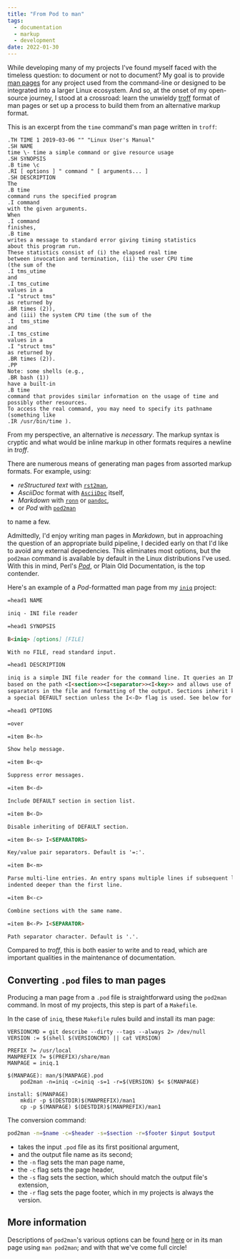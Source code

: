 ```yaml
---
title: "From Pod to man"
tags:
  - documentation
  - markup
  - development
date: 2022-01-30
---
```


While developing many of my projects I've found myself faced with the timeless
question: to document or not to document? My goal is to provide [man
pages][manpages] for any project used from the command-line or designed to be
integrated into a larger Linux ecosystem. And so, at the onset of my open-source
journey, I stood at a crossroad: learn the unwieldy [troff][troff] format of man
pages or set up a process to build them from an alternative markup format.

<!--more-->

[manpages]: https://en.wikipedia.org/wiki/Man_page
[troff]: https://en.wikipedia.org/wiki/Troff

This is an excerpt from the `time` command's man page written in `troff`:

```man
.TH TIME 1 2019-03-06 "" "Linux User's Manual"
.SH NAME
time \- time a simple command or give resource usage
.SH SYNOPSIS
.B time \c
.RI [ options ] " command " [ arguments... ]
.SH DESCRIPTION
The
.B time
command runs the specified program
.I command
with the given arguments.
When
.I command
finishes,
.B time
writes a message to standard error giving timing statistics
about this program run.
These statistics consist of (i) the elapsed real time
between invocation and termination, (ii) the user CPU time
(the sum of the
.I tms_utime
and
.I tms_cutime
values in a
.I "struct tms"
as returned by
.BR times (2)),
and (iii) the system CPU time (the sum of the
.I  tms_stime
and
.I tms_cstime
values in a
.I "struct tms"
as returned by
.BR times (2)).
.PP
Note: some shells (e.g.,
.BR bash (1))
have a built-in
.B time
command that provides similar information on the usage of time and
possibly other resources.
To access the real command, you may need to specify its pathname
(something like
.IR /usr/bin/time ).
```

From my perspective, an alternative is _necessary_. The markup syntax is cryptic
and what would be inline markup in other formats requires a newline in _troff_.

There are numerous means of generating man pages from assorted markup formats.
For example, using:

- _reStructured text_ with [`rst2man`][rst2man],
- _AsciiDoc_ format with [`AsciiDoc`][asciidoc] itself,
- _Markdown_ with [`ronn`][ronn] or [`pandoc`][pandoc],
- or _Pod_ with [`pod2man`][pod2man]

to name a few.

[rst2man]: https://manpages.debian.org/testing/docutils-common/rst2man.1.en.html
[asciidoc]: https://docs.asciidoctor.org/asciidoctor/latest/manpage-backend/
[ronn]: https://spin.atomicobject.com/2015/05/06/man-pages-in-markdown-ronn/
[pandoc]: https://gabmus.org/posts/man_pages_with_markdown_and_pandoc/
[pod2man]: https://perldoc.perl.org/pod2man

Admittedly, I'd enjoy writing man pages in _Markdown_, but in approaching the
question of an appropriate build pipeline, I decided early on that I'd like to
avoid any external depedencies. This eliminates most options, but the `pod2man`
command is available by default in the Linux distributions I've used. With this
in mind, Perl's [_Pod_][pod], or Plain Old Documentation, is the top contender.

Here's an example of a _Pod_-formatted man page from my [`iniq`][iniq] project:

[pod]: https://perldoc.perl.org/perlpod
[iniq]: https://github.com/jcrd/iniq

```md
=head1 NAME

iniq - INI file reader

=head1 SYNOPSIS

B<iniq> [options] [FILE]

With no FILE, read standard input.

=head1 DESCRIPTION

iniq is a simple INI file reader for the command line. It queries an INI file
based on the path <I<section>><I<separator>><I<key>> and allows use of custom
separators in the file and formatting of the output. Sections inherit keys from
a special DEFAULT section unless the I<-D> flag is used. See below for examples.

=head1 OPTIONS

=over

=item B<-h>

Show help message.

=item B<-q>

Suppress error messages.

=item B<-d>

Include DEFAULT section in section list.

=item B<-D>

Disable inheriting of DEFAULT section.

=item B<-s> I<SEPARATORS>

Key/value pair separators. Default is '=:'.

=item B<-m>

Parse multi-line entries. An entry spans multiple lines if subsequent lines are
indented deeper than the first line.

=item B<-c>

Combine sections with the same name.

=item B<-P> I<SEPARATOR>

Path separator character. Default is '.'.
```

Compared to _troff_, this is both easier to write and to read, which are
important qualities in the maintenance of documentation.

## Converting `.pod` files to man pages

Producing a man page from a `.pod` file is straightforward using the `pod2man`
command. In most of my projects, this step is part of a `Makefile`.

In the case of `iniq`, these `Makefile` rules build and install its man page:

```make
VERSIONCMD = git describe --dirty --tags --always 2> /dev/null
VERSION := $(shell $(VERSIONCMD) || cat VERSION)

PREFIX ?= /usr/local
MANPREFIX ?= $(PREFIX)/share/man
MANPAGE = iniq.1

$(MANPAGE): man/$(MANPAGE).pod
	pod2man -n=iniq -c=iniq -s=1 -r=$(VERSION) $< $(MANPAGE)

install: $(MANPAGE)
	mkdir -p $(DESTDIR)$(MANPREFIX)/man1
	cp -p $(MANPAGE) $(DESTDIR)$(MANPREFIX)/man1
```

The conversion command:

```sh
pod2man -n=$name -c=$header -s=$section -r=$footer $input $output
```

- takes the input `.pod` file as its first positional argument,
- and the output file name as its second;
- the `-n` flag sets the man page name,
- the `-c` flag sets the page header,
- the `-s` flag sets the section, which should match the output file's
  extension,
- the `-r` flag sets the page footer, which in my projects is always the
  version.

## More information

Descriptions of `pod2man`'s various options can be found [here][pod2man] or in
its man page using `man pod2man`; and with that we've come full circle!
